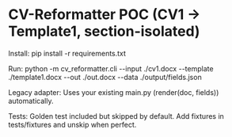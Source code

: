 
# CV-Reformatter POC (CV1 → Template1, section-isolated)

Install:
  pip install -r requirements.txt

Run:
  python -m cv_reformatter.cli --input ./cv1.docx --template ./template1.docx --out ./out.docx --data ./output/fields.json

Legacy adapter:
  Uses your existing main.py (render(doc, fields)) automatically.

Tests:
  Golden test included but skipped by default. Add fixtures in tests/fixtures and unskip when perfect.
